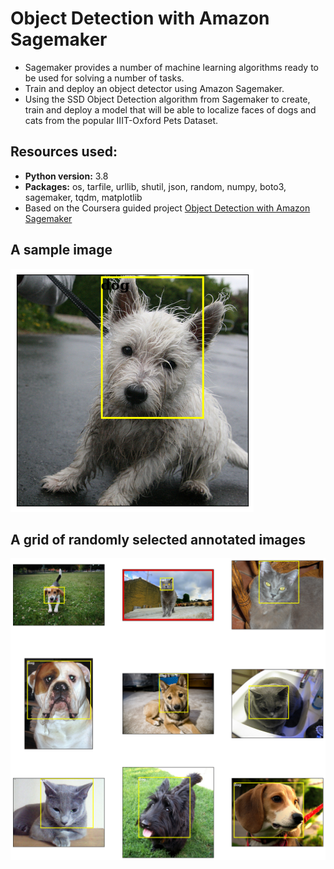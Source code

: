 #  Object Detection with Amazon Sagemaker

* Sagemaker provides a number of machine learning algorithms ready to be used for solving a number of tasks.
* Train and deploy an object detector using Amazon Sagemaker.
* Using the SSD Object Detection algorithm from Sagemaker to create, train and deploy a model that will be able to localize faces of dogs and cats from the popular IIIT-Oxford Pets Dataset.

## Resources used:
* **Python version:** 3.8
* **Packages:** os, tarfile, urllib, shutil, json, random, numpy, boto3, sagemaker, tqdm, matplotlib
* Based on the Coursera guided project [Object Detection with Amazon Sagemaker](https://www.coursera.org/projects/object-detection-sagemaker)

## A sample image
![alt text](https://github.com/scastrodri/Python_projects/blob/main/Object_Detection_with_Amazon_Sagemaker/Predict.png)
## A grid of randomly selected annotated images
![alt text](https://github.com/scastrodri/Python_projects/blob/main/Object_Detection_with_Amazon_Sagemaker/Random_annotations.png)
